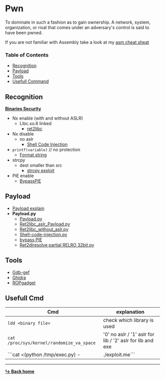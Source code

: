 # Pwn

To dominate in such a fashion as to gain ownership. A network, system, organization, or rival that comes under an adversary's control is said to have been pwned.

If you are not familiar with Assembly take a look at my [asm cheat sheat](https://github.com/Gottiee/asm)

### Table of Contents

- [Recognition](#recognition)
- [Payload](#payload)
- [Tools](#tools)
- [Usefull Command](#usefull-cmd)

## Recognition

[**Binaries Security**](/pwn/security-of-binaries.mdt)

- Nx enable (with and without ASLR)
	- Libc.so.6 linked
		- [ret2libc](/pwn/ret2libc.md)
- Nx disable
	- no aslr
		- [Shell Code Injection](/pwn/shell-code-injection.md)
- `printf(variable)` // no protection
	- [Format string](/pwn/format-string.md)
- strcpy
	- dest smaller than src
		- [strcpy exploit](/language/c/strcpy.md)
- PIE enable
	- [BypassPIE](/pwn/bypassPie.md)

## Payload

- [Payload explain](/pwn/payload.md)
- **Payload.py**
	- [Payload.py](/pwn/payload/payload.py)
	- [Ret2libc_aslr_Payload.py](/pwn/payload/payload_ret2libc_aslr.py)
	- [Ret2libc_without_aslr.py](/pwn/payload/payload_ret2libc.py)
	- [Shell-code-injection.py](/pwn/payload/payload-shell-code-injection.py)
	- [bypass PIE](/pwn/payload/payload_bypassPIE.py)
	- [Ret2dlresolve partial RELRO 32bit.py](/pwn/payload/payload_ret2dlresolve_32bit_partialRELRO.py)

## Tools

- [Gdb-gef](/tools/gdb/gdb-gef.md)
- [Ghidra](/tools/ghidra.md)
- [ROPgadget](/tools/RopGadget.md)

## Usefull Cmd

Cmd | explanation
--- | ---
```ldd <binary file>``` | check which library is used
```cat /proc/sys/kernel/randomize_va_space``` | '0' no aslr / '1' aslr for lib / '2' aslr for lib and exe
```cat <(python /tmp/exec.py) -| ./exploit.me``` | interactive exploit with cat command bloque

---

[**:arrow_right_hook: Back home**](/README.md)
